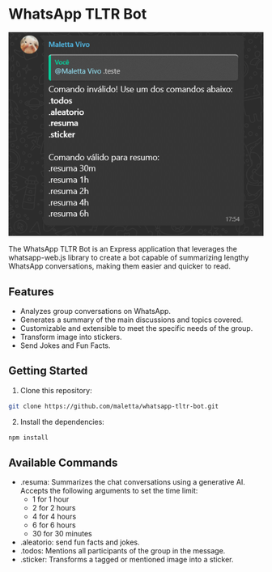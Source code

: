 # WhatsApp TLTR Bot

![WhatsApp TLTR Bot Logo](https://github.com/maletta/whatsapp-tltr-bot/blob/main/assets/commands.png)

The WhatsApp TLTR Bot is an Express application that leverages the whatsapp-web.js library to create a bot capable of summarizing lengthy WhatsApp conversations, making them easier and quicker to read.

## Features

- Analyzes group conversations on WhatsApp.
- Generates a summary of the main discussions and topics covered.
- Customizable and extensible to meet the specific needs of the group.
- Transform image into stickers.
- Send Jokes and Fun Facts.

## Getting Started

1. Clone this repository:

```bash
git clone https://github.com/maletta/whatsapp-tltr-bot.git
```

2. Install the dependencies:

```bash
npm install
```


## Available Commands

- .resuma: Summarizes the chat conversations using a generative AI. Accepts the following arguments to set the time limit:
  - 1 for 1 hour
  - 2 for 2 hours
  - 4 for 4 hours
  - 6 for 6 hours
  - 30 for 30 minutes
- .aleatorio: send fun facts and jokes.
- .todos: Mentions all participants of the group in the message.
- .sticker: Transforms a tagged or mentioned image into a sticker.

